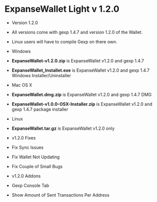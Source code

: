 # ExpanseWallet Light v 1.2.0

* Version 1.2.0
 * All versions come with gexp 1.4.7 and version 1.2.0 of the Wallet.
 * Linux users will have to compile Gexp on there own.

* Windows
 * **ExpanseWallet-v1.2.0.zip** is ExpanseWallet v1.2.0 and gexp 1.4.7
 * **ExpanseWallet_Installet.exe** is ExpanseWallet v1.2.0 and gexp 1.4.7 Windows Installer/Uninstaller

* Mac OS X
 * **ExpanseWallet.dmg.zip** is ExpanseWallet v1.2.0 and gexp 1.4.7 DMG
 * **ExpanseWallet-v1.0.0-OSX-Installer.zip** is ExpanseWallet v1.2.0 and gexp 1.4.7 package installer

* Linux
 * **ExpanseWallet.tar.gz** is ExpanseWallet v1.2.0 only
 
* v1.2.0 Fixes
 * Fix Sync Issues
 * Fix Wallet Not Updating
 * Fix Couple of Small Bugs
  
* v1.2.0 Addons
 * Gexp Console Tab
 * Show Amount of Sent Transactions Per Address 
